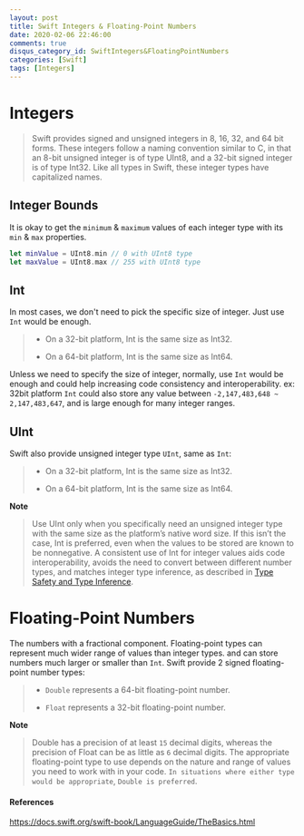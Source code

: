 ```yaml
---
layout: post
title: Swift Integers & Floating-Point Numbers
date: 2020-02-06 22:46:00
comments: true
disqus_category_id: SwiftIntegers&FloatingPointNumbers
categories: [Swift]
tags: [Integers]
---
```


# Integers

> Swift provides signed and unsigned integers in 8, 16, 32, and 64 bit forms. These integers follow a naming convention similar to C, in that an 8-bit unsigned integer is of type UInt8, and a 32-bit signed integer is of type Int32. Like all types in Swift, these integer types have capitalized names.

## Integer Bounds

It is okay to get the `minimum` & `maximum` values of each integer type with its `min` & `max` properties.

```swift
let minValue = UInt8.min // 0 with UInt8 type
let maxValue = UInt8.max // 255 with UInt8 type
```

## Int

In most cases, we don't need to pick the specific size of integer. Just use `Int` would be enough.

> - On a 32-bit platform, Int is the same size as Int32.
>
> - On a 64-bit platform, Int is the same size as Int64.

Unless we need to specify the size of integer, normally, use `Int` would be enough and could help increasing code consistency and interoperability. ex: 32bit platform `Int` could also store any value between `-2,147,483,648 ~ 2,147,483,647`, and is large enough for many integer ranges.

## UInt

Swift also provide unsigned integer type `UInt`, same as `Int`:

> - On a 32-bit platform, Int is the same size as Int32.
>
> - On a 64-bit platform, Int is the same size as Int64.

**Note**

> Use UInt only when you specifically need an unsigned integer type with the same size as the platform’s native word size. If this isn’t the case, Int is preferred, even when the values to be stored are known to be nonnegative. A consistent use of Int for integer values aids code interoperability, avoids the need to convert between different number types, and matches integer type inference, as described in [Type Safety and Type Inference](https://docs.swift.org/swift-book/LanguageGuide/TheBasics.html#ID322).

# Floating-Point Numbers

The numbers with a fractional component. Floating-point types can represent much wider range of values than integer types. and can store numbers much larger or smaller than `Int`. Swift provide 2 signed floating-point number types:

> - `Double` represents a 64-bit floating-point number.
>
> - `Float` represents a 32-bit floating-point number.

**Note**

> Double has a precision of at least `15` decimal digits, whereas the precision of Float can be as little as `6` decimal digits. The appropriate floating-point type to use depends on the nature and range of values you need to work with in your code. `In situations where either type would be appropriate`, `Double is preferred`.

#### References

https://docs.swift.org/swift-book/LanguageGuide/TheBasics.html